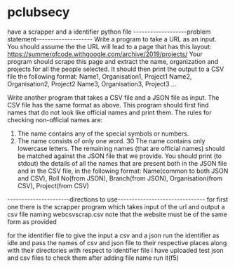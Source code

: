 # pclubsecy
have a scrapper and a identifier python file
-------------------problem statement--------------------
Write a program to take a URL as an input. You should assume the the URL will lead to a page that has this layout: https://summerofcode.withgoogle.com/archive/2019/projects/
Your program should scrape this page and extract the name, organization and projects for all the people selected. It should then print the output to a CSV file the following format:
Name1, Organisation1, Project1
Name2, Organisation2, Project2
Name3, Organisation3, Project3
...

Write another program that takes a CSV file and a JSON file as input. The CSV file has the same format as above. This program should first find names that do not look like official names and print them. The rules for checking non-official names are:
1) The name contains any of the special symbols or numbers.
2) The name consists of only one word.
30 The name contains only lowercase letters.
The remaining names (that are official names) should be matched against the JSON file that we provide. You should print (to stdout) the details of all the names that are present both in the JSON file and in the CSV file, in the following format:
Name(common to both JSON and CSV), Roll No(from JSON), Branch(from JSON), Organisation(from CSV), Project(from CSV)


----------------------directions to use-------------------------------
for first one there is the scrapper program which takes input of the url and output a csv file naming webcsvscrap.csv
note that the website must be of the same form as provided


for the identifier file 
to give the input a csv and a json run the identifier as idle and pass the names of csv and json file to their respective places along
with their directories with respect to identifier file
i have uploaded test json and csv files to check them
after adding file name run it(f5)
